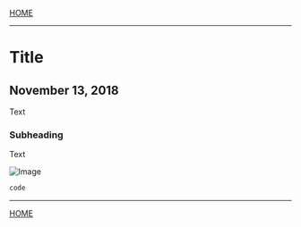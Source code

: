 
[HOME](https://avijr.com)

---

# Title
## November 13, 2018

Text

### Subheading

Text

![Image](/images/image.png)

```c#
code
```

---

[HOME](https://avijr.com)
